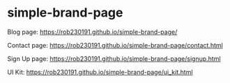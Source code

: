 # simple-brand-page

Blog page:
https://rob230191.github.io/simple-brand-page/

Contact page:
https://rob230191.github.io/simple-brand-page/contact.html

Sign Up page:
https://rob230191.github.io/simple-brand-page/signup.html

UI Kit:
https://rob230191.github.io/simple-brand-page/ui_kit.html

